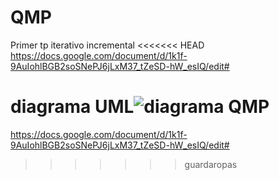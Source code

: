 # QMP
Primer tp iterativo incremental
<<<<<<< HEAD
https://docs.google.com/document/d/1k1f-9AuIohlBGB2soSNePJ6jLxM37_tZeSD-hW_esIQ/edit# 

diagrama UML![diagrama QMP](https://user-images.githubusercontent.com/43614089/165856776-b343b041-73a6-4fbd-8fa1-84a1686106ab.png)
=======
https://docs.google.com/document/d/1k1f-9AuIohlBGB2soSNePJ6jLxM37_tZeSD-hW_esIQ/edit#
>>>>>>> guardaropas
